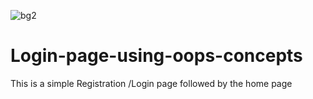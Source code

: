 ![bg2](https://user-images.githubusercontent.com/70284356/132125601-5ae3443b-652c-4832-a87f-d06c6b3432fe.png)
# Login-page-using-oops-concepts
This is a simple Registration /Login page followed by the home page
